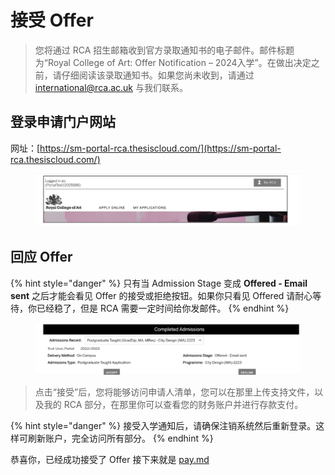 # 接受 Offer

> 您将通过 RCA 招生邮箱收到官方录取通知书的电子邮件。邮件标题为“Royal College of Art: Offer Notification – 2024入学”。在做出决定之前，请仔细阅读该录取通知书。如果您尚未收到，请通过 international@rca.ac.uk 与我们联系。

## 登录申请门户网站

网址：[https://sm-portal-rca.thesiscloud.com/](https://sm-portal-rca.thesiscloud.com/)

<figure><img src="../../../.gitbook/assets/2024-04-27 at 16.32.23.jpg" alt=""><figcaption></figcaption></figure>

## 回应 Offer

{% hint style="danger" %}
只有当 Admission Stage 变成 **Offered - Email sent** 之后才能会看见 Offer 的接受或拒绝按钮。如果你只看见 Offered 请耐心等待，你已经稳了，但是 RCA 需要一定时间给你发邮件。
{% endhint %}

<figure><img src="../../../.gitbook/assets/2024-04-27 at 16.32.58.jpg" alt=""><figcaption></figcaption></figure>

> 点击“接受”后，您将能够访问申请人清单，您可以在那里上传支持文件，以及我的 RCA 部分，在那里你可以查看您的财务账户并进行存款支付。

{% hint style="danger" %}
接受入学通知后，请确保注销系统然后重新登录。这样可刷新账户，完全访问所有部分。
{% endhint %}

恭喜你，已经成功接受了 Offer 接下来就是 [pay.md](pay.md "mention")
